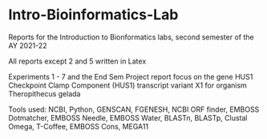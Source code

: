 # Intro-Bioinformatics-Lab 

Reports for the Introduction to Bionformatics labs, second semester of the AY 2021-22 

All reports except 2 and 5 written in Latex 

Experiments 1 - 7 and the End Sem Project report focus on the gene HUS1 Checkpoint Clamp Component (HUS1) transcript variant X1 for organism Theropithecus gelada 

Tools used: NCBI, Python, GENSCAN, FGENESH, NCBI ORF finder, EMBOSS Dotmatcher, EMBOSS Needle, EMBOSS Water, BLASTn, BLASTp, Clustal Omega, T-Coffee, EMBOSS Cons, MEGA11
